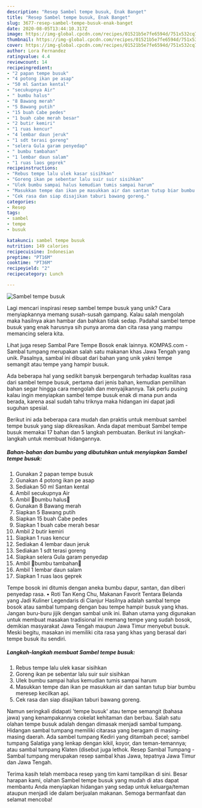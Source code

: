```yaml
---
description: "Resep Sambel tempe busuk, Enak Banget"
title: "Resep Sambel tempe busuk, Enak Banget"
slug: 3677-resep-sambel-tempe-busuk-enak-banget
date: 2020-08-05T13:44:10.317Z
image: https://img-global.cpcdn.com/recipes/01521b5e7fe6594d/751x532cq70/sambel-tempe-busuk-foto-resep-utama.jpg
thumbnail: https://img-global.cpcdn.com/recipes/01521b5e7fe6594d/751x532cq70/sambel-tempe-busuk-foto-resep-utama.jpg
cover: https://img-global.cpcdn.com/recipes/01521b5e7fe6594d/751x532cq70/sambel-tempe-busuk-foto-resep-utama.jpg
author: Lora Fernandez
ratingvalue: 4.4
reviewcount: 14
recipeingredient:
- "2 papan tempe busuk"
- "4 potong ikan pe asap"
- "50 ml Santan kental"
- "secukupnya Air"
- " bumbu halus"
- "8 Bawang merah"
- "5 Bawang putih"
- "15 buah Cabe pedes"
- "1 buah cabe merah besar"
- "2 butir kemiri"
- "1 ruas kencur"
- "4 lembar daun jeruk"
- "1 sdt terasi goreng"
- "selera Gula garam penyedap"
- " bumbu tambahan"
- "1 lembar daun salam"
- "1 ruas laos geprek"
recipeinstructions:
- "Rebus tempe lalu ulek kasar sisihkan"
- "Goreng ikan pe sebentar lalu suir suir sisihkan"
- "Ulek bumbu sampai halus kemudian tumis sampai harum"
- "Masukkan tempe dan ikan pe masukkan air dan santan tutup biar bumbu meresep kecilkan api."
- "Cek rasa dan siap disajikan taburi bawang goreng."
categories:
- Resep
tags:
- sambel
- tempe
- busuk

katakunci: sambel tempe busuk 
nutrition: 149 calories
recipecuisine: Indonesian
preptime: "PT16M"
cooktime: "PT36M"
recipeyield: "2"
recipecategory: Lunch

---
```



![Sambel tempe busuk](https://img-global.cpcdn.com/recipes/01521b5e7fe6594d/751x532cq70/sambel-tempe-busuk-foto-resep-utama.jpg)

Lagi mencari inspirasi resep sambel tempe busuk yang unik? Cara menyiapkannya memang susah-susah gampang. Kalau salah mengolah maka hasilnya akan hambar dan bahkan tidak sedap. Padahal sambel tempe busuk yang enak harusnya sih punya aroma dan cita rasa yang mampu memancing selera kita.

Lihat juga resep Sambal Pare Tempe Bosok enak lainnya. KOMPAS.com - Sambal tumpang merupakan salah satu makanan khas Jawa Tengah yang unik. Pasalnya, sambal ini dibuat dari bahan yang unik yakni tempe semangit atau tempe yang hampir busuk.

Ada beberapa hal yang sedikit banyak berpengaruh terhadap kualitas rasa dari sambel tempe busuk, pertama dari jenis bahan, kemudian pemilihan bahan segar hingga cara mengolah dan menyajikannya. Tak perlu pusing kalau ingin menyiapkan sambel tempe busuk enak di mana pun anda berada, karena asal sudah tahu triknya maka hidangan ini dapat jadi suguhan spesial.


Berikut ini ada beberapa cara mudah dan praktis untuk membuat sambel tempe busuk yang siap dikreasikan. Anda dapat membuat Sambel tempe busuk memakai 17 bahan dan 5 langkah pembuatan. Berikut ini langkah-langkah untuk membuat hidangannya.

<!--inarticleads1-->

##### Bahan-bahan dan bumbu yang dibutuhkan untuk menyiapkan Sambel tempe busuk:

1. Gunakan 2 papan tempe busuk
1. Gunakan 4 potong ikan pe asap
1. Sediakan 50 ml Santan kental
1. Ambil secukupnya Air
1. Ambil  🍄bumbu halus🍄
1. Gunakan 8 Bawang merah
1. Siapkan 5 Bawang putih
1. Siapkan 15 buah Cabe pedes
1. Siapkan 1 buah cabe merah besar
1. Ambil 2 butir kemiri
1. Siapkan 1 ruas kencur
1. Sediakan 4 lembar daun jeruk
1. Sediakan 1 sdt terasi goreng
1. Siapkan selera Gula garam penyedap
1. Ambil  🍄bumbu tambahan🍄
1. Ambil 1 lembar daun salam
1. Siapkan 1 ruas laos geprek


Tempe bosok ini ditumis dengan aneka bumbu dapur, santan, dan diberi penyedap rasa. • Roti Tan Keng Chu, Makanan Favorit Tentara Belanda yang Jadi Kuliner Legendaris di Cianjur Hasilnya adalah sambal tempe bosok atau sambal tumpang dengan bau tempe hampir busuk yang khas. Jangan buru-buru jijik dengan sambal unik ini. Bahan utama yang digunakan untuk membuat masakan tradisional ini memang tempe yang sudah bosok, demikian masyarakat Jawa Tengah maupun Jawa Timur menyebut busuk. Meski begitu, masakan ini memiliki cita rasa yang khas yang berasal dari tempe busuk itu sendiri. 

<!--inarticleads2-->

##### Langkah-langkah membuat Sambel tempe busuk:

1. Rebus tempe lalu ulek kasar sisihkan
1. Goreng ikan pe sebentar lalu suir suir sisihkan
1. Ulek bumbu sampai halus kemudian tumis sampai harum
1. Masukkan tempe dan ikan pe masukkan air dan santan tutup biar bumbu meresep kecilkan api.
1. Cek rasa dan siap disajikan taburi bawang goreng.


Namun seringkali didapati &#39;tempe busuk&#39; atau tempe semangit (bahasa jawa) yang kenampakannya cokelat kehitaman dan berbau. Salah satu olahan tempe busuk adalah dengan dimasak menjadi sambal tumpang. Hidangan sambal tumpang memiliki citarasa yang beragam di masing-masing daerah. Ada sambel tumpang Kediri yang ditambah pecel; sambel tumpang Salatiga yang lenkap dengan kikil, koyor, dan teman-temannya; atau sambal tumpang Klaten (disebut juga lethok. Resep Sambal Tumpang - Sambal tumpang merupakan resep sambal khas Jawa, tepatnya Jawa Timur dan Jawa Tengah. 

Terima kasih telah membaca resep yang tim kami tampilkan di sini. Besar harapan kami, olahan Sambel tempe busuk yang mudah di atas dapat membantu Anda menyiapkan hidangan yang sedap untuk keluarga/teman ataupun menjadi ide dalam berjualan makanan. Semoga bermanfaat dan selamat mencoba!

